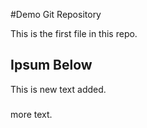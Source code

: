 #Demo Git Repository

This is the first file in this repo.

## Ipsum Below
This is new text added.

###
more text.